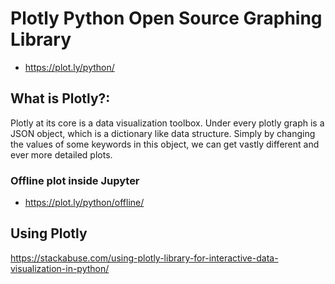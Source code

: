 #  Plotly Python Open Source Graphing Library
* https://plot.ly/python/

## What is Plotly?:

Plotly at its core is a data visualization toolbox. Under every plotly graph is a JSON object, which is a dictionary like data structure. Simply by changing the values of some keywords in this object, we can get vastly different and ever more detailed plots. 

### Offline plot inside Jupyter
* https://plot.ly/python/offline/

## Using Plotly
https://stackabuse.com/using-plotly-library-for-interactive-data-visualization-in-python/
